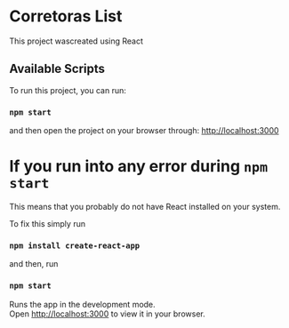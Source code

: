 # Corretoras List

This project wascreated using React

## Available Scripts

To run this project, you can run:

### `npm start`

and then open the project on your browser through:
[http://localhost:3000](http://localhost:3000)

# If you run into any error during `npm start`

This means that you probably do not have React installed on your system.

To fix this simply run
### `npm install create-react-app`
and then, run
### `npm start`

Runs the app in the development mode.\
Open [http://localhost:3000](http://localhost:3000) to view it in your browser.
